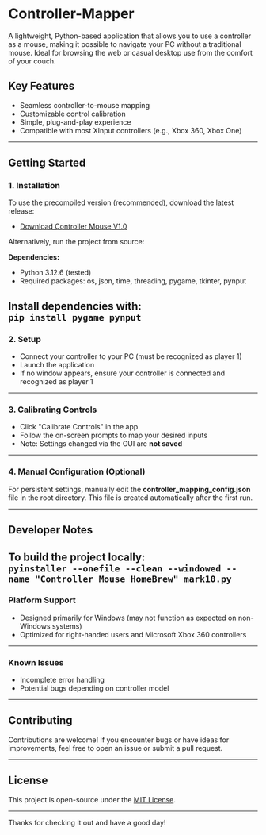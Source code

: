# Controller-Mapper

A lightweight, Python-based application that allows you to use a controller as a mouse, making it possible to navigate your PC without a traditional mouse.
Ideal for browsing the web or casual desktop use from the comfort of your couch.

## Key Features

- Seamless controller-to-mouse mapping  
- Customizable control calibration  
- Simple, plug-and-play experience  
- Compatible with most XInput controllers (e.g., Xbox 360, Xbox One)  

---

## Getting Started

### 1. Installation

To use the precompiled version (recommended), download the latest release:  

- [Download Controller Mouse V1.0](https://github.com/Ronnie-Reagan/Controller-Mapper/releases/download/Controller-Mapper/Controller.Mouse.V1.0.exe)  

Alternatively, run the project from source:  

**Dependencies:**  
- Python 3.12.6 (tested)  
- Required packages: os, json, time, threading, pygame, tkinter, pynput  

Install dependencies with:  
`pip install pygame pynput`
---

### 2. Setup

- Connect your controller to your PC (must be recognized as player 1)  
- Launch the application  
- If no window appears, ensure your controller is connected and recognized as player 1  

---

### 3. Calibrating Controls

- Click "Calibrate Controls" in the app  
- Follow the on-screen prompts to map your desired inputs  
- Note: Settings changed via the GUI are **not saved**  

---

### 4. Manual Configuration (Optional)

For persistent settings, manually edit the **controller_mapping_config.json** file in the root directory. This file is created automatically after the first run.  

---

## Developer Notes

To build the project locally:  
`pyinstaller --onefile --clean --windowed --name "Controller Mouse HomeBrew" mark10.py`
---

### Platform Support

- Designed primarily for Windows (may not function as expected on non-Windows systems)  
- Optimized for right-handed users and Microsoft Xbox 360 controllers  

---

### Known Issues

- Incomplete error handling  
- Potential bugs depending on controller model  

---

## Contributing

Contributions are welcome! If you encounter bugs or have ideas for improvements, feel free to open an issue or submit a pull request.  

---

## License

This project is open-source under the [MIT License](https://github.com/Ronnie-Reagan/Controller-Mapper/tree/main?tab=MIT-1-ov-file#).  

---

Thanks for checking it out and have a good day!
